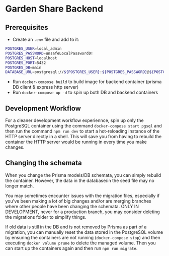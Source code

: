 # Garden Share Backend

## Prerequisites
- Create an `.env` file and add to it:
```sh
POSTGRES_USER=local_admin
POSTGRES_PASSWORD=unsafeLocalPassword0!
POSTGRES_HOST=localhost
POSTGRES_PORT=5432
POSTGRES_DB=main
DATABASE_URL=postgresql://${POSTGRES_USER}:${POSTGRES_PASSWORD}@${POSTGRES_HOST}:${POSTGRES_PORT}/${POSTGRES_DB}?schema=public&connect_timeout=300
```
- Run `docker-compose build` to build image for backend container (prisma DB client & express http server)
- Run `docker-compose up -d` to spin up both DB and backend containers

## Development Workflow
For a cleaner development workflow experiennce, spin up only the PostgreSQL container using the command `docker-compose start pgsql` and then run the command `npm run dev` to start a hot-reloading instance of the HTTP server directly in a shell. This will save you from having to rebuild the container the HTTP server would be running in every time you make changes.

## Changing the schemata
When you change the Prisma models/DB schemata, you can simply rebuild the container. However, the data in the database/in the seed file may no longer match.

You may sometimes encounter issues with the migration files, especially if you've been making a lot of big changes and/or are merging branches where other people have been changing the schemata. ONLY IN DEVELOPMENT, never for a production branch, you may consider deleting the migrations folder to simplify things.

If old data is still in the DB and is not removed by Prisma as part of a migration, you can manually reset the data stored in the PostgreSQL volume by ensuring the containers are not running (`docker-compose stop`) and then executing `docker volume prune` to delete the managed volume. Then you can start up the containers again and then run `npm run migrate`.
